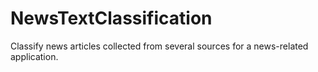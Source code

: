 # NewsTextClassification
Classify news articles collected from several sources for a  news-related application.
